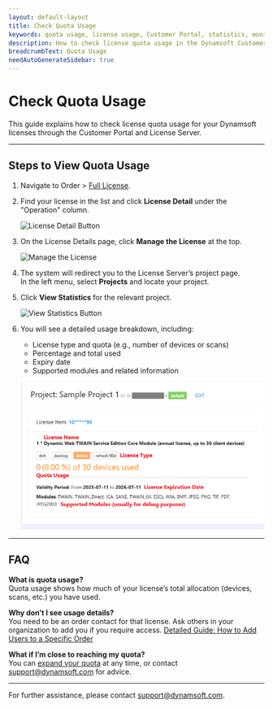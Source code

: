 ```yaml
---
layout: default-layout
title: Check Quota Usage
keywords: quota usage, license usage, Customer Portal, statistics, monitoring
description: How to check license quota usage in the Dynamsoft Customer Portal and License Server.
breadcrumbText: Quota Usage
needAutoGenerateSidebar: true
---
```


# Check Quota Usage

This guide explains how to check license quota usage for your Dynamsoft licenses through the Customer Portal and License Server.

---

## Steps to View Quota Usage

1. Navigate to Order > [Full License](https://www.dynamsoft.com/customer/license/fullLicense).
2. Find your license in the list and click **License Detail** under the "Operation" column.

   ![License Detail Button]({{site.assets}}img/customer-portal-quota-usage-1.png)

3. On the License Details page, click **Manage the License** at the top.

   ![Manage the License]({{site.assets}}img/customer-portal-quota-usage-2.png)

4. The system will redirect you to the License Server’s project page.  
   In the left menu, select **Projects** and locate your project.

5. Click **View Statistics** for the relevant project.

   ![View Statistics Button]({{site.assets}}img/customer-portal-quota-usage-3.png)

6. You will see a detailed usage breakdown, including:
   - License type and quota (e.g., number of devices or scans)
   - Percentage and total used
   - Expiry date
   - Supported modules and related information

   ![Quota Usage Details](/assets/img/customer-portal-quota-usage-4.png)

---

## FAQ

**What is quota usage?**  
Quota usage shows how much of your license’s total allocation (devices, scans, etc.) you have used.

**Why don’t I see usage details?**  
You need to be an order contact for that license. Ask others in your organization to add you if you require access.
[Detailed Guide: How to Add Users to a Specific Order](/customer-portal/manage-contacts.md#how-to-add-users-to-a-specific-order)

**What if I’m close to reaching my quota?**  
You can [expand your quota](/customer-portal/expand-quota.md) at any time, or contact [support@dynamsoft.com](mailto:support@dynamsoft.com) for advice.

---

For further assistance, please contact [support@dynamsoft.com](mailto:support@dynamsoft.com).

